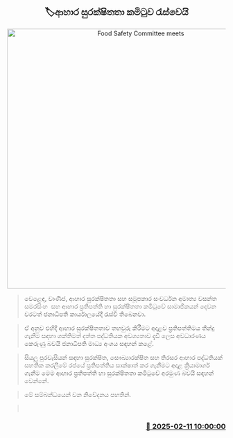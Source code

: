 <p align='center'><b><h2 align='center' title='Food Safety Committee meets'>🏷ආහාර සුරක්ෂිතතා කමිටුව රැස්වෙයි</h2></b></p>
<p align='center'><img src='https://helakuru.sgp1.cdn.digitaloceanspaces.com/esana/images/lib/wasantha-samarasinhe-pmf.jpg' width='600' alt='Food Safety Committee meets'></p>

> වෙළෙඳ, වාණිජ, ආහාර සුරක්ෂිතතා සහ සමූපකාර සංවර්ධන අමාත්‍ය වසන්ත සමරසිංහ  සහ ආහාර ප්‍රතිපත්ති හා සුරක්ෂිතතා කමිටුවේ සාමාජිකයන් දෙවන වරටත් ජනාධිපති කාර්යාලයේදී රැස්වී තිබෙනවා.

> ඒ අනුව එහිදී ආහාර සුරක්ෂිතතාව තහවුරු කිරීමට අදාළව ප්‍රතිපත්තිමය තීන්දු ගැනීම සඳහා ශක්තිමත් දත්ත පද්ධතියක අවශ්‍යතාව දැඩි ලෙස අවධාරණය කෙරුණු බවයි ජනාධිපති මාධ්‍ය අංශය සඳහන් කළේ.

> සියලු පුරවැසියන් සඳහා සුරක්ෂිත, සෞඛ්‍යාරක්ෂිත සහ තිරසර ආහාර පද්ධතියක් සහතික කරලීමේ රජයේ ප්‍රතිපත්තිය සාක්ෂාත් කර ගැනීමට අදාළ ක්‍රියාමාර්ග ගැනීම මෙම ආහාර ප්‍රතිපත්ති හා සුරක්ෂිතතා කමිටුවේ අරමුණ බවයි සඳහන් වෙන්නේ.

> මේ සම්බන්ධයෙන් වන නිවේදනය පහතින්. 

>  



<h3 align='right'><a href='https://www.helakuru.lk/esana/p/107369/'>📅 2025-02-11 10:00:00</a></h3>
